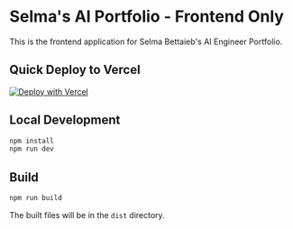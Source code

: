 # Selma's AI Portfolio - Frontend Only

This is the frontend application for Selma Bettaieb's AI Engineer Portfolio.

## Quick Deploy to Vercel

[![Deploy with Vercel](https://vercel.com/button)](https://vercel.com/new/clone?repository-url=https://github.com/sambett/portfolio/tree/master/frontend)

## Local Development

```bash
npm install
npm run dev
```

## Build

```bash
npm run build
```

The built files will be in the `dist` directory.
